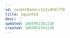 ```yaml
---
id: zesbth9anhcc3z2jdh0lf70
title: squinted
desc: ''
updated: 1665952161130
created: 1665952161130
---
```

